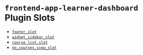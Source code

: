 # `frontend-app-learner-dashboard` Plugin Slots

* [`footer_slot`](./FooterSlot/)
* [`widget_sidebar_slot`](./WidgetSidebarSlot/)
* [`course_list_slot`](./CourseListSlot/)
* [`no_courses_view_slot`](./NoCoursesViewSlot/)